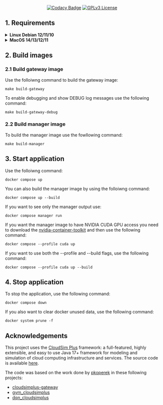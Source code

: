 <div align="center">
<a href="https://app.codacy.com/gh/tgasla/rl-cloudsimplus/dashboard?utm_source=gh&utm_medium=referral&utm_content=&utm_campaign=Badge_grade"><img src="https://app.codacy.com/project/badge/Grade/e22788c9fc3c488598520c7fa35840cc" alt="Codacy Badge"></a>
<a href="https://github.com/tgasla/rl-cloudsimplus/blob/main/LICENSE"><img src="https://img.shields.io/github/license/tgasla/rl-cloudsimplus?" alt="GPLv3 License"></a>
</div>

## 1. Requirements

<details><summary><b>Linux Debian 12/11/10</b></summary>
    
### 1.1 Install Docker
https://docs.docker.com/get-docker/

### 1.2 Install Docker Compose
https://docs.docker.com/compose/install/

### 1.3 Install Java 21

You can install OpenJDK 21 JDK and JRE

```
sudo apt-get install openjdk-21-jdk openjdk-21-jre
```

### 1.4 Set the JAVA_HOME environment variable to the right path
```
export JAVA_HOME=/usr/lib/jvm/java-21-openjdk
```

<!--
### 1.5 Select the correct Gradle version

Head to the `cloudsimplus_gateway` that contains the `gradlew` file and run wrapper

`cloudsimplus_gateway/gradlew wrapper --gradle-version 7.3 --distribution-type all`
-->
</details>

<details><summary><b>MacOS 14/13/12/11</b></summary>

### 1.1 Install Docker
https://docs.docker.com/get-docker/

If you install Docker Desktop make sure you are giving enough memory in your containers by going to <b> Settings.. > Resources </b> and increasing the Memory Limit

### 1.2 Install Docker Compose
https://docs.docker.com/compose/install/

### 1.3 Install Java 21 JDK and JRE
You can install OpenJDK Java 21 using [brew](https://brew.sh/)
```
brew install openjdk@21
```

<!--
or you can also try Azul Zulu

`https://www.azul.com/downloads/?version=java-17-lts#zulu`

-->

### 1.4 Make sure that the environment variable JAVA_HOME is set to the right path

`export JAVA_HOME=/usr/libexec/java_home`

<!--
- For Zulu

    `export JAVA_HOME=/Library/Java/JavaVirtualMachines/zulu-17.jdk/Contents/Home`

- For OpenJDK downloaded using brew

  You can ask brew where OpenJDK Java was installed

  `brew info openjdk@21`

  and then add the given path into your shell profile
  
  `export JAVA_HOME=/opt/homebrew/opt/openjdk@17/libexec/openjdk.jdk/Contents/Home`

  -->
  
<!--
### 1.5 Select the correct Gradle version

Head to the `cloudsimplus_gateway` that contains the `gradlew` file and run wrapper

`cloudsimplus_gateway/gradlew wrapper --gradle-version 7.3 --distribution-type all`
-->
</details>

## 2. Build images

### 2.1 Build gateway image
Use the folloiwng command to build the gateway image:
```
make build-gateway
```

To enable debugging and show DEBUG log messages use the following command:
```
make build-gateway-debug
```

### 2.2 Build manager image
To build the manager image use the fowllowing command:
```
make build-manager
```

## 3. Start application
Use the folloiwng command:
```
docker compose up
```

You can also build the manager image by using the folloiwng command:
```
docker compose up --build
```

If you want to see only the manager output use:
```
docker compose manager run
```

If you want the manager image to have NVIDIA CUDA GPU access you need to download the [nvidia-container-toolkit](https://docs.nvidia.com/datacenter/cloud-native/container-toolkit/latest/install-guide.html) and then use the following command:
```
docker compose --profile cuda up
```

If you want to use both the --profile and --build flags, use the following command:
```
docker compose --profile cuda up --build
```

## 4. Stop application
To stop the application, use the following command:
```
docker compose down
```

If you also want to clear docker unused data, use the following command:
```
docker system prune -f
```

## Acknowledgements

This project uses the [CloudSim Plus](http://cloudsimplus.org/) framework: a full-featured, highly extensible, and easy to use Java 17+ framework for modeling and simulation of cloud computing infrastructure and services. The source code is available [here](https://github.com/manoelcampos/cloudsim-plus).

The code was based on the work done by [pkoperek](https://github.com/pkoperek) in these following projects:
  - [cloudsimplus-gateway](https://github.com/pkoperek/cloudsimplus-gateway)
  - [gym_cloudsimplus](https://github.com/pkoperek/gym_cloudsimplus)
  - [dqn_cloudsimplus](https://github.com/pkoperek/dqn_cloudsimplus)
